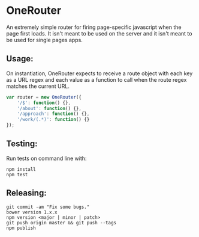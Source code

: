 # OneRouter

An extremely simple router for firing page-specific javascript when the page first loads. It isn't meant to be used on the server and it isn't meant to be used for single pages apps.

## Usage:

On instantiation, OneRouter expects to receive a route object
with each key as a URL regex and each value as a function to call when
the route regex matches the current URL.

```js
var router = new OneRouter({
    '/$': function() {},
    '/about': function() {},
    '/approach': function() {},
    '/work/(.*)': function() {}
});
```

## Testing:

Run tests on command line with:

```
npm install
npm test
```

## Releasing:

```
git commit -am "Fix some bugs."
bower version 1.x.x
npm version <major | minor | patch>
git push origin master && git push --tags
npm publish
```